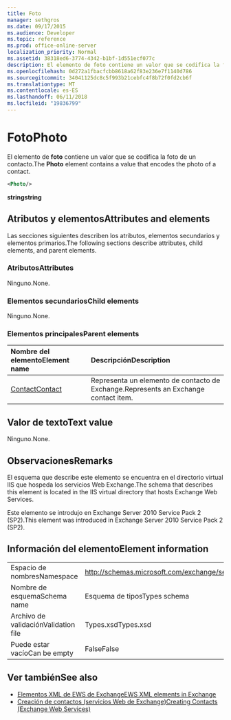 ```yaml
---
title: Foto
manager: sethgros
ms.date: 09/17/2015
ms.audience: Developer
ms.topic: reference
ms.prod: office-online-server
localization_priority: Normal
ms.assetid: 38318ed6-3774-4342-b1bf-1d551ecf077c
description: El elemento de foto contiene un valor que se codifica la foto de un contacto.
ms.openlocfilehash: 0d272a1fbacfcbb8618a62f83e236e7f1140d786
ms.sourcegitcommit: 34041125dc8c5f993b21cebfc4f8b72f0fd2cb6f
ms.translationtype: MT
ms.contentlocale: es-ES
ms.lasthandoff: 06/11/2018
ms.locfileid: "19836799"
---
```

# <a name="photo"></a><span data-ttu-id="26976-103">Foto</span><span class="sxs-lookup"><span data-stu-id="26976-103">Photo</span></span>

<span data-ttu-id="26976-104">El elemento de **foto** contiene un valor que se codifica la foto de un contacto.</span><span class="sxs-lookup"><span data-stu-id="26976-104">The **Photo** element contains a value that encodes the photo of a contact.</span></span> 
  
```XML
<Photo/>
```

<span data-ttu-id="26976-105">**string**</span><span class="sxs-lookup"><span data-stu-id="26976-105">**string**</span></span>

## <a name="attributes-and-elements"></a><span data-ttu-id="26976-106">Atributos y elementos</span><span class="sxs-lookup"><span data-stu-id="26976-106">Attributes and elements</span></span>

<span data-ttu-id="26976-107">Las secciones siguientes describen los atributos, elementos secundarios y elementos primarios.</span><span class="sxs-lookup"><span data-stu-id="26976-107">The following sections describe attributes, child elements, and parent elements.</span></span>
  
### <a name="attributes"></a><span data-ttu-id="26976-108">Atributos</span><span class="sxs-lookup"><span data-stu-id="26976-108">Attributes</span></span>

<span data-ttu-id="26976-109">Ninguno.</span><span class="sxs-lookup"><span data-stu-id="26976-109">None.</span></span>
  
### <a name="child-elements"></a><span data-ttu-id="26976-110">Elementos secundarios</span><span class="sxs-lookup"><span data-stu-id="26976-110">Child elements</span></span>

<span data-ttu-id="26976-111">Ninguno.</span><span class="sxs-lookup"><span data-stu-id="26976-111">None.</span></span>
  
### <a name="parent-elements"></a><span data-ttu-id="26976-112">Elementos principales</span><span class="sxs-lookup"><span data-stu-id="26976-112">Parent elements</span></span>

|<span data-ttu-id="26976-113">**Nombre del elemento**</span><span class="sxs-lookup"><span data-stu-id="26976-113">**Element name**</span></span>|<span data-ttu-id="26976-114">**Descripción**</span><span class="sxs-lookup"><span data-stu-id="26976-114">**Description**</span></span>|
|:-----|:-----|
|[<span data-ttu-id="26976-115">Contact</span><span class="sxs-lookup"><span data-stu-id="26976-115">Contact</span></span>](contact.md) <br/> |<span data-ttu-id="26976-116">Representa un elemento de contacto de Exchange.</span><span class="sxs-lookup"><span data-stu-id="26976-116">Represents an Exchange contact item.</span></span>  <br/> |
   
## <a name="text-value"></a><span data-ttu-id="26976-117">Valor de texto</span><span class="sxs-lookup"><span data-stu-id="26976-117">Text value</span></span>

<span data-ttu-id="26976-118">Ninguno.</span><span class="sxs-lookup"><span data-stu-id="26976-118">None.</span></span>
  
## <a name="remarks"></a><span data-ttu-id="26976-119">Observaciones</span><span class="sxs-lookup"><span data-stu-id="26976-119">Remarks</span></span>

<span data-ttu-id="26976-120">El esquema que describe este elemento se encuentra en el directorio virtual IIS que hospeda los servicios Web Exchange.</span><span class="sxs-lookup"><span data-stu-id="26976-120">The schema that describes this element is located in the IIS virtual directory that hosts Exchange Web Services.</span></span>
  
<span data-ttu-id="26976-121">Este elemento se introdujo en Exchange Server 2010 Service Pack 2 (SP2).</span><span class="sxs-lookup"><span data-stu-id="26976-121">This element was introduced in Exchange Server 2010 Service Pack 2 (SP2).</span></span>
  
## <a name="element-information"></a><span data-ttu-id="26976-122">Información del elemento</span><span class="sxs-lookup"><span data-stu-id="26976-122">Element information</span></span>

|||
|:-----|:-----|
|<span data-ttu-id="26976-123">Espacio de nombres</span><span class="sxs-lookup"><span data-stu-id="26976-123">Namespace</span></span>  <br/> |http://schemas.microsoft.com/exchange/services/2006/types  <br/> |
|<span data-ttu-id="26976-124">Nombre de esquema</span><span class="sxs-lookup"><span data-stu-id="26976-124">Schema name</span></span>  <br/> |<span data-ttu-id="26976-125">Esquema de tipos</span><span class="sxs-lookup"><span data-stu-id="26976-125">Types schema</span></span>  <br/> |
|<span data-ttu-id="26976-126">Archivo de validación</span><span class="sxs-lookup"><span data-stu-id="26976-126">Validation file</span></span>  <br/> |<span data-ttu-id="26976-127">Types.xsd</span><span class="sxs-lookup"><span data-stu-id="26976-127">Types.xsd</span></span>  <br/> |
|<span data-ttu-id="26976-128">Puede estar vacío</span><span class="sxs-lookup"><span data-stu-id="26976-128">Can be empty</span></span>  <br/> |<span data-ttu-id="26976-129">False</span><span class="sxs-lookup"><span data-stu-id="26976-129">False</span></span>  <br/> |
   
## <a name="see-also"></a><span data-ttu-id="26976-130">Ver también</span><span class="sxs-lookup"><span data-stu-id="26976-130">See also</span></span>

- [<span data-ttu-id="26976-131">Elementos XML de EWS de Exchange</span><span class="sxs-lookup"><span data-stu-id="26976-131">EWS XML elements in Exchange</span></span>](ews-xml-elements-in-exchange.md)
- [<span data-ttu-id="26976-132">Creación de contactos (servicios Web de Exchange)</span><span class="sxs-lookup"><span data-stu-id="26976-132">Creating Contacts (Exchange Web Services)</span></span>](http://msdn.microsoft.com/library/4845917e-70d1-481c-bbd7-011ec6571789%28Office.15%29.aspx)

